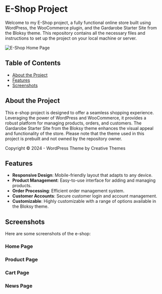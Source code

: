 # E-Shop Project

Welcome to my E-Shop project, a fully functional online store built using WordPress, the WooCommerce plugin, and the Gardarobe Starter Site from the Bloksy theme. This repository contains all the necessary files and instructions to set up the project on your local machine or server.

![E-Shop Home Page](path/to/your/homepage-screenshot.png)

## Table of Contents

- [About the Project](#about-the-project)
- [Features](#features)
- [Screenshots](#screenshots)

## About the Project

This e-shop project is designed to offer a seamless shopping experience. Leveraging the power of WordPress and WooCommerce, it provides a robust platform for managing products, orders, and customers. The Gardarobe Starter Site from the Bloksy theme enhances the visual appeal and functionality of the store. Please note that the theme used in this project is prebuilt and not owned by the repository owner.

Copyright © 2024 - WordPress Theme by Creative Themes

## Features

- **Responsive Design**: Mobile-friendly layout that adapts to any device.
- **Product Management**: Easy-to-use interface for adding and managing products.
- **Order Processing**: Efficient order management system.
- **Customer Accounts**: Secure customer login and account management.
- **Customizable**: Highly customizable with a range of options available in the Bloksy theme.

## Screenshots

Here are some screenshots of the e-shop:

### Home Page

### Product Page

### Cart Page

### News Page

